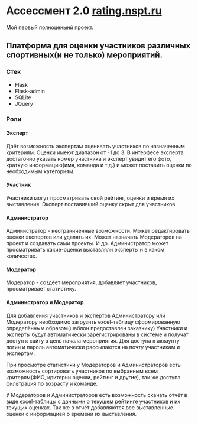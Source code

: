 # Ассессмент 2.0 [rating.nspt.ru](http://rating.nspt.ru/)

Мой первый полноценынй проект.

## Платформа для оценки участников различных спортивных(и не только) мероприятий.

### Стек
* Flask
* Flask-admin
* SQLite
* JQuery

### Роли
#### Эксперт
Даёт возможность экспертам оценивать участников по назначенным критериям. Оценки имеют диапазон от -1 до 3.
В интерфесе эксперта достаточно указать номер участника и эксперт увидит его фото, 
краткую информацию(имя, команда и т.д.) и может поставить оценки по необходимым категориям.

#### Участник
Участники могут просматривать свой рейтинг, оценки и время их выставления. Эксперт поставивший оценку скрыт для участников.

#### Администратор
Администратор - неограниченные возможности. Может редактировать оценки экспертов или удалять их. Может назначать Модераторов на проект и создавать сами проекты. И др.
Администратор может просматривать какие-оценки выставляли эксперты и в каком количестве.

#### Модератор
Модератор - создёет мероприятия, добавляет участников, просматривает статистику.

#### Администратор и Модератор
Для добавления участников и экспертов Администратору или Модератору необходимо загрузить excel-таблицу сформированную определённым образом(шаблон предоставлен заказчику)
Участники и эксперты будут автоматически зарегистрированы в системе и получат доступ к сайту в день начала мероприятия.
Для доступа к аккаунту логин и пароль автоматически рассылаются на почту участникам и экспертам.

При просмотре статистики у Модераторов и Администраторов есть возможность сортировать участников по выбранным всем критерям(ФИО, критерии оценки, рейтинг и другие), так же доступа фильтрация по возрасту и команде.

У Модераторов и Администраторов есть возможность скачать отчёт в виде excel-таблицы с данными о текущем рейтинге участников и их текущих оценках.
Так же в отчёт добавляются все выставленные оценки с информацией о времени их выставления.
